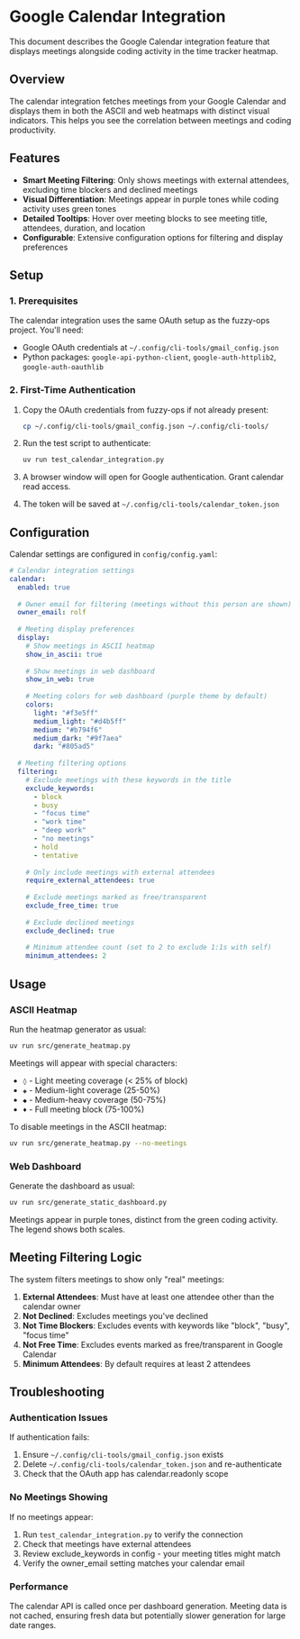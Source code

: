 # Google Calendar Integration

This document describes the Google Calendar integration feature that displays meetings alongside coding activity in the time tracker heatmap.

## Overview

The calendar integration fetches meetings from your Google Calendar and displays them in both the ASCII and web heatmaps with distinct visual indicators. This helps you see the correlation between meetings and coding productivity.

## Features

- **Smart Meeting Filtering**: Only shows meetings with external attendees, excluding time blockers and declined meetings
- **Visual Differentiation**: Meetings appear in purple tones while coding activity uses green tones
- **Detailed Tooltips**: Hover over meeting blocks to see meeting title, attendees, duration, and location
- **Configurable**: Extensive configuration options for filtering and display preferences

## Setup

### 1. Prerequisites

The calendar integration uses the same OAuth setup as the fuzzy-ops project. You'll need:

- Google OAuth credentials at `~/.config/cli-tools/gmail_config.json`
- Python packages: `google-api-python-client`, `google-auth-httplib2`, `google-auth-oauthlib`

### 2. First-Time Authentication

1. Copy the OAuth credentials from fuzzy-ops if not already present:
   ```bash
   cp ~/.config/cli-tools/gmail_config.json ~/.config/cli-tools/
   ```

2. Run the test script to authenticate:
   ```bash
   uv run test_calendar_integration.py
   ```

3. A browser window will open for Google authentication. Grant calendar read access.

4. The token will be saved at `~/.config/cli-tools/calendar_token.json`

## Configuration

Calendar settings are configured in `config/config.yaml`:

```yaml
# Calendar integration settings
calendar:
  enabled: true
  
  # Owner email for filtering (meetings without this person are shown)
  owner_email: rolf
  
  # Meeting display preferences
  display:
    # Show meetings in ASCII heatmap
    show_in_ascii: true
    
    # Show meetings in web dashboard
    show_in_web: true
    
    # Meeting colors for web dashboard (purple theme by default)
    colors:
      light: "#f3e5ff"
      medium_light: "#d4b5ff"
      medium: "#b794f6"
      medium_dark: "#9f7aea"
      dark: "#805ad5"
  
  # Meeting filtering options
  filtering:
    # Exclude meetings with these keywords in the title
    exclude_keywords:
      - block
      - busy
      - "focus time"
      - "work time"
      - "deep work"
      - "no meetings"
      - hold
      - tentative
    
    # Only include meetings with external attendees
    require_external_attendees: true
    
    # Exclude meetings marked as free/transparent
    exclude_free_time: true
    
    # Exclude declined meetings
    exclude_declined: true
    
    # Minimum attendee count (set to 2 to exclude 1:1s with self)
    minimum_attendees: 2
```

## Usage

### ASCII Heatmap

Run the heatmap generator as usual:

```bash
uv run src/generate_heatmap.py
```

Meetings will appear with special characters:
- `◊` - Light meeting coverage (< 25% of block)
- `◈` - Medium-light coverage (25-50%)
- `◆` - Medium-heavy coverage (50-75%)
- `♦` - Full meeting block (75-100%)

To disable meetings in the ASCII heatmap:
```bash
uv run src/generate_heatmap.py --no-meetings
```

### Web Dashboard

Generate the dashboard as usual:

```bash
uv run src/generate_static_dashboard.py
```

Meetings appear in purple tones, distinct from the green coding activity. The legend shows both scales.

## Meeting Filtering Logic

The system filters meetings to show only "real" meetings:

1. **External Attendees**: Must have at least one attendee other than the calendar owner
2. **Not Declined**: Excludes meetings you've declined
3. **Not Time Blockers**: Excludes events with keywords like "block", "busy", "focus time"
4. **Not Free Time**: Excludes events marked as free/transparent in Google Calendar
5. **Minimum Attendees**: By default requires at least 2 attendees

## Troubleshooting

### Authentication Issues

If authentication fails:
1. Ensure `~/.config/cli-tools/gmail_config.json` exists
2. Delete `~/.config/cli-tools/calendar_token.json` and re-authenticate
3. Check that the OAuth app has calendar.readonly scope

### No Meetings Showing

If no meetings appear:
1. Run `test_calendar_integration.py` to verify the connection
2. Check that meetings have external attendees
3. Review exclude_keywords in config - your meeting titles might match
4. Verify the owner_email setting matches your calendar email

### Performance

The calendar API is called once per dashboard generation. Meeting data is not cached, ensuring fresh data but potentially slower generation for large date ranges.